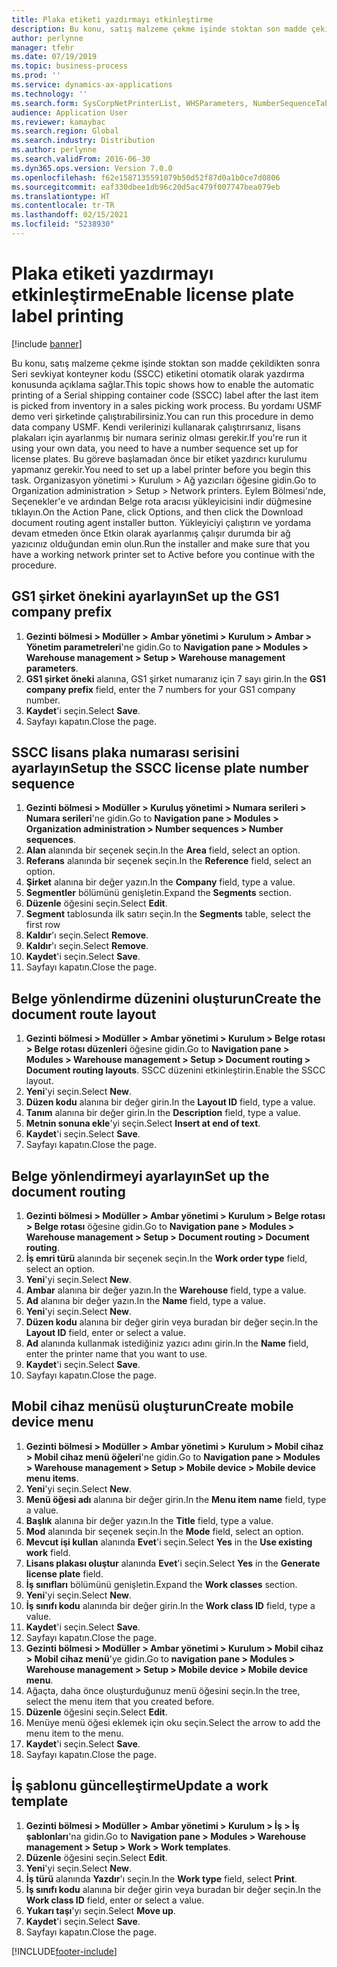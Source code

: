```yaml
---
title: Plaka etiketi yazdırmayı etkinleştirme
description: Bu konu, satış malzeme çekme işinde stoktan son madde çekildikten sonra Seri sevkiyat konteyner kodu (SSCC) etiketini otomatik olarak yazdırma konusunda açıklama sağlar.
author: perlynne
manager: tfehr
ms.date: 07/19/2019
ms.topic: business-process
ms.prod: ''
ms.service: dynamics-ax-applications
ms.technology: ''
ms.search.form: SysCorpNetPrinterList, WHSParameters, NumberSequenceTableListPage, NumberSequenceDetails, WHSDocumentRoutingLayout, WHSDocumentRouting, WHSRFMenuItem, WHSRFMenu, WHSWorkTemplateTable, WHSLicensePlateLabelBuildConfig, WHSLicensePlateLabel
audience: Application User
ms.reviewer: kamaybac
ms.search.region: Global
ms.search.industry: Distribution
ms.author: perlynne
ms.search.validFrom: 2016-06-30
ms.dyn365.ops.version: Version 7.0.0
ms.openlocfilehash: f62e1587135591079b50d52f87d0a1b0ce7d0806
ms.sourcegitcommit: eaf330dbee1db96c20d5ac479f007747bea079eb
ms.translationtype: HT
ms.contentlocale: tr-TR
ms.lasthandoff: 02/15/2021
ms.locfileid: "5238930"
---
```

# <a name="enable-license-plate-label-printing"></a><span data-ttu-id="f748d-103">Plaka etiketi yazdırmayı etkinleştirme</span><span class="sxs-lookup"><span data-stu-id="f748d-103">Enable license plate label printing</span></span>

[!include [banner](../../includes/banner.md)]

<span data-ttu-id="f748d-104">Bu konu, satış malzeme çekme işinde stoktan son madde çekildikten sonra Seri sevkiyat konteyner kodu (SSCC) etiketini otomatik olarak yazdırma konusunda açıklama sağlar.</span><span class="sxs-lookup"><span data-stu-id="f748d-104">This topic shows how to enable the automatic printing of a Serial shipping container code (SSCC) label after the last item is picked from inventory in a sales picking work process.</span></span> <span data-ttu-id="f748d-105">Bu yordamı USMF demo veri şirketinde çalıştırabilirsiniz.</span><span class="sxs-lookup"><span data-stu-id="f748d-105">You can run this procedure in demo data company USMF.</span></span> <span data-ttu-id="f748d-106">Kendi verilerinizi kullanarak çalıştırırsanız, lisans plakaları için ayarlanmış bir numara seriniz olması gerekir.</span><span class="sxs-lookup"><span data-stu-id="f748d-106">If you're run it using your own data, you need to have a number sequence set up for license plates.</span></span> <span data-ttu-id="f748d-107">Bu göreve başlamadan önce bir etiket yazdırıcı kurulumu yapmanız gerekir.</span><span class="sxs-lookup"><span data-stu-id="f748d-107">You need to set up a label printer before you begin this task.</span></span> <span data-ttu-id="f748d-108">Organizasyon yönetimi > Kurulum > Ağ yazıcıları öğesine gidin.</span><span class="sxs-lookup"><span data-stu-id="f748d-108">Go to Organization administration > Setup > Network printers.</span></span> <span data-ttu-id="f748d-109">Eylem Bölmesi'nde, Seçenekler'e ve ardından Belge rota aracısı yükleyicisini indir düğmesine tıklayın.</span><span class="sxs-lookup"><span data-stu-id="f748d-109">On the Action Pane, click Options, and then click the Download document routing agent installer button.</span></span> <span data-ttu-id="f748d-110">Yükleyiciyi çalıştırın ve yordama devam etmeden önce Etkin olarak ayarlanmış çalışır durumda bir ağ yazıcınız olduğundan emin olun.</span><span class="sxs-lookup"><span data-stu-id="f748d-110">Run the installer and make sure that you have a working network printer set to Active before you continue with the procedure.</span></span>


## <a name="set-up-the-gs1-company-prefix"></a><span data-ttu-id="f748d-111">GS1 şirket önekini ayarlayın</span><span class="sxs-lookup"><span data-stu-id="f748d-111">Set up the GS1 company prefix</span></span>
1. <span data-ttu-id="f748d-112">**Gezinti bölmesi > Modüller > Ambar yönetimi > Kurulum > Ambar > Yönetim parametreleri**'ne gidin.</span><span class="sxs-lookup"><span data-stu-id="f748d-112">Go to **Navigation pane > Modules > Warehouse management > Setup > Warehouse management parameters**.</span></span>
2. <span data-ttu-id="f748d-113">**GS1 şirket öneki** alanına, GS1 şirket numaranız için 7 sayı girin.</span><span class="sxs-lookup"><span data-stu-id="f748d-113">In the **GS1 company prefix** field, enter the 7 numbers for your GS1 company number.</span></span>
3. <span data-ttu-id="f748d-114">**Kaydet**'i seçin.</span><span class="sxs-lookup"><span data-stu-id="f748d-114">Select **Save**.</span></span>
4. <span data-ttu-id="f748d-115">Sayfayı kapatın.</span><span class="sxs-lookup"><span data-stu-id="f748d-115">Close the page.</span></span>

## <a name="setup-the-sscc-license-plate-number-sequence"></a><span data-ttu-id="f748d-116">SSCC lisans plaka numarası serisini ayarlayın</span><span class="sxs-lookup"><span data-stu-id="f748d-116">Setup the SSCC license plate number sequence</span></span>
1. <span data-ttu-id="f748d-117">**Gezinti bölmesi > Modüller > Kuruluş yönetimi > Numara serileri > Numara serileri**'ne gidin.</span><span class="sxs-lookup"><span data-stu-id="f748d-117">Go to **Navigation pane > Modules > Organization administration > Number sequences > Number sequences**.</span></span>
2. <span data-ttu-id="f748d-118">**Alan** alanında bir seçenek seçin.</span><span class="sxs-lookup"><span data-stu-id="f748d-118">In the **Area** field, select an option.</span></span>
3. <span data-ttu-id="f748d-119">**Referans** alanında bir seçenek seçin.</span><span class="sxs-lookup"><span data-stu-id="f748d-119">In the **Reference** field, select an option.</span></span>
4. <span data-ttu-id="f748d-120">**Şirket** alanına bir değer yazın.</span><span class="sxs-lookup"><span data-stu-id="f748d-120">In the **Company** field, type a value.</span></span>
5. <span data-ttu-id="f748d-121">**Segmentler** bölümünü genişletin.</span><span class="sxs-lookup"><span data-stu-id="f748d-121">Expand the **Segments** section.</span></span>
6. <span data-ttu-id="f748d-122">**Düzenle** öğesini seçin.</span><span class="sxs-lookup"><span data-stu-id="f748d-122">Select **Edit**.</span></span>
7. <span data-ttu-id="f748d-123">**Segment** tablosunda ilk satırı seçin.</span><span class="sxs-lookup"><span data-stu-id="f748d-123">In the **Segments** table, select the first row</span></span>
8. <span data-ttu-id="f748d-124">**Kaldır**'ı seçin.</span><span class="sxs-lookup"><span data-stu-id="f748d-124">Select **Remove**.</span></span>
9. <span data-ttu-id="f748d-125">**Kaldır**'ı seçin.</span><span class="sxs-lookup"><span data-stu-id="f748d-125">Select **Remove**.</span></span>
10. <span data-ttu-id="f748d-126">**Kaydet**'i seçin.</span><span class="sxs-lookup"><span data-stu-id="f748d-126">Select **Save**.</span></span>
11. <span data-ttu-id="f748d-127">Sayfayı kapatın.</span><span class="sxs-lookup"><span data-stu-id="f748d-127">Close the page.</span></span>

## <a name="create-the-document-route-layout"></a><span data-ttu-id="f748d-128">Belge yönlendirme düzenini oluşturun</span><span class="sxs-lookup"><span data-stu-id="f748d-128">Create the document route layout</span></span>
1. <span data-ttu-id="f748d-129">**Gezinti bölmesi > Modüller > Ambar yönetimi > Kurulum > Belge rotası > Belge rotası düzenleri** öğesine gidin.</span><span class="sxs-lookup"><span data-stu-id="f748d-129">Go to **Navigation pane > Modules > Warehouse management > Setup > Document routing > Document routing layouts**.</span></span> <span data-ttu-id="f748d-130">SSCC düzenini etkinleştirin.</span><span class="sxs-lookup"><span data-stu-id="f748d-130">Enable the SSCC layout.</span></span>  
2. <span data-ttu-id="f748d-131">**Yeni**'yi seçin.</span><span class="sxs-lookup"><span data-stu-id="f748d-131">Select **New**.</span></span>
3. <span data-ttu-id="f748d-132">**Düzen kodu** alanına bir değer girin.</span><span class="sxs-lookup"><span data-stu-id="f748d-132">In the **Layout ID** field, type a value.</span></span>
4. <span data-ttu-id="f748d-133">**Tanım** alanına bir değer girin.</span><span class="sxs-lookup"><span data-stu-id="f748d-133">In the **Description** field, type a value.</span></span>
5. <span data-ttu-id="f748d-134">**Metnin sonuna ekle**'yi seçin.</span><span class="sxs-lookup"><span data-stu-id="f748d-134">Select **Insert at end of text**.</span></span>
6. <span data-ttu-id="f748d-135">**Kaydet**'i seçin.</span><span class="sxs-lookup"><span data-stu-id="f748d-135">Select **Save**.</span></span>
7. <span data-ttu-id="f748d-136">Sayfayı kapatın.</span><span class="sxs-lookup"><span data-stu-id="f748d-136">Close the page.</span></span>

## <a name="set-up-the-document-routing"></a><span data-ttu-id="f748d-137">Belge yönlendirmeyi ayarlayın</span><span class="sxs-lookup"><span data-stu-id="f748d-137">Set up the document routing</span></span>
1. <span data-ttu-id="f748d-138">**Gezinti bölmesi > Modüller > Ambar yönetimi > Kurulum > Belge rotası > Belge rotası** öğesine gidin.</span><span class="sxs-lookup"><span data-stu-id="f748d-138">Go to **Navigation pane > Modules > Warehouse management > Setup > Document routing > Document routing**.</span></span>
2. <span data-ttu-id="f748d-139">**İş emri türü** alanında bir seçenek seçin.</span><span class="sxs-lookup"><span data-stu-id="f748d-139">In the **Work order type** field, select an option.</span></span>
3. <span data-ttu-id="f748d-140">**Yeni**'yi seçin.</span><span class="sxs-lookup"><span data-stu-id="f748d-140">Select **New**.</span></span>
4. <span data-ttu-id="f748d-141">**Ambar** alanına bir değer yazın.</span><span class="sxs-lookup"><span data-stu-id="f748d-141">In the **Warehouse** field, type a value.</span></span>
5. <span data-ttu-id="f748d-142">**Ad** alanına bir değer yazın.</span><span class="sxs-lookup"><span data-stu-id="f748d-142">In the **Name** field, type a value.</span></span>
6. <span data-ttu-id="f748d-143">**Yeni**'yi seçin.</span><span class="sxs-lookup"><span data-stu-id="f748d-143">Select **New**.</span></span>
7. <span data-ttu-id="f748d-144">**Düzen kodu** alanına bir değer girin veya buradan bir değer seçin.</span><span class="sxs-lookup"><span data-stu-id="f748d-144">In the **Layout ID** field, enter or select a value.</span></span>
8. <span data-ttu-id="f748d-145">**Ad** alanında kullanmak istediğiniz yazıcı adını girin.</span><span class="sxs-lookup"><span data-stu-id="f748d-145">In the **Name** field, enter the printer name that you want to use.</span></span>
9. <span data-ttu-id="f748d-146">**Kaydet**'i seçin.</span><span class="sxs-lookup"><span data-stu-id="f748d-146">Select **Save**.</span></span>
10. <span data-ttu-id="f748d-147">Sayfayı kapatın.</span><span class="sxs-lookup"><span data-stu-id="f748d-147">Close the page.</span></span>

## <a name="create-mobile-device-menu"></a><span data-ttu-id="f748d-148">Mobil cihaz menüsü oluşturun</span><span class="sxs-lookup"><span data-stu-id="f748d-148">Create mobile device menu</span></span>
1. <span data-ttu-id="f748d-149">**Gezinti bölmesi > Modüller > Ambar yönetimi > Kurulum > Mobil cihaz > Mobil cihaz menü öğeleri**'ne gidin.</span><span class="sxs-lookup"><span data-stu-id="f748d-149">Go to **Navigation pane > Modules > Warehouse management > Setup > Mobile device > Mobile device menu items**.</span></span>
2. <span data-ttu-id="f748d-150">**Yeni**'yi seçin.</span><span class="sxs-lookup"><span data-stu-id="f748d-150">Select **New**.</span></span>
3. <span data-ttu-id="f748d-151">**Menü öğesi adı** alanına bir değer girin.</span><span class="sxs-lookup"><span data-stu-id="f748d-151">In the **Menu item name** field, type a value.</span></span>
4. <span data-ttu-id="f748d-152">**Başlık** alanına bir değer yazın.</span><span class="sxs-lookup"><span data-stu-id="f748d-152">In the **Title** field, type a value.</span></span>
5. <span data-ttu-id="f748d-153">**Mod** alanında bir seçenek seçin.</span><span class="sxs-lookup"><span data-stu-id="f748d-153">In the **Mode** field, select an option.</span></span>
6. <span data-ttu-id="f748d-154">**Mevcut işi kullan** alanında **Evet**'i seçin.</span><span class="sxs-lookup"><span data-stu-id="f748d-154">Select **Yes** in the **Use existing work** field.</span></span>
7. <span data-ttu-id="f748d-155">**Lisans plakası oluştur** alanında **Evet**'i seçin.</span><span class="sxs-lookup"><span data-stu-id="f748d-155">Select **Yes** in the **Generate license plate** field.</span></span>
8. <span data-ttu-id="f748d-156">**İş sınıfları** bölümünü genişletin.</span><span class="sxs-lookup"><span data-stu-id="f748d-156">Expand the **Work classes** section.</span></span>
9. <span data-ttu-id="f748d-157">**Yeni**'yi seçin.</span><span class="sxs-lookup"><span data-stu-id="f748d-157">Select **New**.</span></span>
10. <span data-ttu-id="f748d-158">**İş sınıfı kodu** alanında bir değer girin.</span><span class="sxs-lookup"><span data-stu-id="f748d-158">In the **Work class ID** field, type a value.</span></span>
11. <span data-ttu-id="f748d-159">**Kaydet**'i seçin.</span><span class="sxs-lookup"><span data-stu-id="f748d-159">Select **Save**.</span></span>
12. <span data-ttu-id="f748d-160">Sayfayı kapatın.</span><span class="sxs-lookup"><span data-stu-id="f748d-160">Close the page.</span></span>
13. <span data-ttu-id="f748d-161">**Gezinti bölmesi > Modüller > Ambar yönetimi > Kurulum > Mobil cihaz > Mobil cihaz menü**'ye gidin.</span><span class="sxs-lookup"><span data-stu-id="f748d-161">Go to **navigation pane > Modules > Warehouse management > Setup > Mobile device > Mobile device menu**.</span></span>
14. <span data-ttu-id="f748d-162">Ağaçta, daha önce oluşturduğunuz menü öğesini seçin.</span><span class="sxs-lookup"><span data-stu-id="f748d-162">In the tree, select the menu item that you created before.</span></span>
15. <span data-ttu-id="f748d-163">**Düzenle** öğesini seçin.</span><span class="sxs-lookup"><span data-stu-id="f748d-163">Select **Edit**.</span></span>
16. <span data-ttu-id="f748d-164">Menüye menü öğesi eklemek için oku seçin.</span><span class="sxs-lookup"><span data-stu-id="f748d-164">Select the arrow to add the menu item to the menu.</span></span>
17. <span data-ttu-id="f748d-165">**Kaydet**'i seçin.</span><span class="sxs-lookup"><span data-stu-id="f748d-165">Select **Save**.</span></span>
18. <span data-ttu-id="f748d-166">Sayfayı kapatın.</span><span class="sxs-lookup"><span data-stu-id="f748d-166">Close the page.</span></span>

## <a name="update-a-work-template"></a><span data-ttu-id="f748d-167">İş şablonu güncelleştirme</span><span class="sxs-lookup"><span data-stu-id="f748d-167">Update a work template</span></span>
1. <span data-ttu-id="f748d-168">**Gezinti bölmesi > Modüller > Ambar yönetimi > Kurulum > İş > İş şablonları**'na gidin.</span><span class="sxs-lookup"><span data-stu-id="f748d-168">Go to **Navigation pane > Modules > Warehouse management > Setup > Work > Work templates**.</span></span>
2. <span data-ttu-id="f748d-169">**Düzenle** öğesini seçin.</span><span class="sxs-lookup"><span data-stu-id="f748d-169">Select **Edit**.</span></span>
3. <span data-ttu-id="f748d-170">**Yeni**'yi seçin.</span><span class="sxs-lookup"><span data-stu-id="f748d-170">Select **New**.</span></span>
4. <span data-ttu-id="f748d-171">**İş türü** alanında **Yazdır**'ı seçin.</span><span class="sxs-lookup"><span data-stu-id="f748d-171">In the **Work type** field, select **Print**.</span></span>
5. <span data-ttu-id="f748d-172">**İş sınıfı kodu** alanına bir değer girin veya buradan bir değer seçin.</span><span class="sxs-lookup"><span data-stu-id="f748d-172">In the **Work class ID** field, enter or select a value.</span></span>
6. <span data-ttu-id="f748d-173">**Yukarı taşı**'yı seçin.</span><span class="sxs-lookup"><span data-stu-id="f748d-173">Select **Move up**.</span></span>
7. <span data-ttu-id="f748d-174">**Kaydet**'i seçin.</span><span class="sxs-lookup"><span data-stu-id="f748d-174">Select **Save**.</span></span>
8. <span data-ttu-id="f748d-175">Sayfayı kapatın.</span><span class="sxs-lookup"><span data-stu-id="f748d-175">Close the page.</span></span>



[!INCLUDE[footer-include](../../../includes/footer-banner.md)]